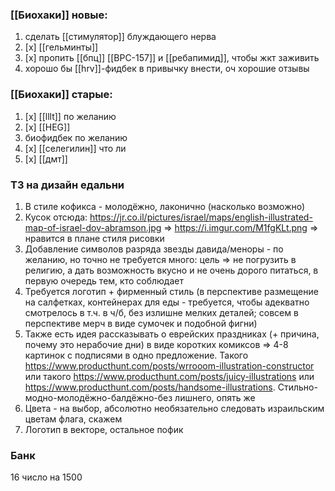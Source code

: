 ### [[Биохаки]] новые:
1. сделать [[стимулятор]] блуждающего нерва
2. [x] [[гельминты]] 
3. [x] пропить [[бпц]] [[BPC-157]] и [[ребапимид]], чтобы жкт заживить
4. хорошо бы [[hrv]]-фидбек в привычку внести, оч хорошие отзывы

### [[Биохаки]] старые:
1. [x] [[lllt]] по желанию
2. [x] [[HEG]]
3. биофидбек по желанию
4. [x] [[селегилин]] что ли
5. [x] [[дмт]]

### ТЗ на дизайн едальни
1. В стиле кофикса - молодёжно, лаконично (насколько возможно)
2. Кусок отсюда: https://jr.co.il/pictures/israel/maps/english-illustrated-map-of-israel-dov-abramson.jpg => https://i.imgur.com/M1fgKLt.png => нравится в плане стиля рисовки
3. Добавление символов разряда звезды давида/меноры - по желанию, но точно не требуется много: цель => не погрузить в религию, а дать возможность вкусно и не очень дорого питаться, в первую очередь тем, кто соблюдает
4. Требуется логотип + фирменный стиль (в перспективе размещение на салфетках, контейнерах для еды - требуется, чтобы адекватно смотрелось в т.ч. в ч/б, без излишне мелких деталей; совсем в перспективе мерч в виде сумочек и подобной фигни)
5. Также есть идея рассказывать о еврейских праздниках (+ причина, почему это нерабочие дни) в виде коротких комиксов => 4-8 картинок с подписями в одно предложение. Такого https://www.producthunt.com/posts/wrrooom-illustration-constructor или такого https://www.producthunt.com/posts/juicy-illustrations или https://www.producthunt.com/posts/handsome-illustrations. Стильно-модно-молодёжно-балдёжно-без лишнего, опять же
6. Цвета - на выбор, абсолютно необязательно следовать израильским цветам флага, скажем
7. Логотип в векторе, остальное пофик

### Банк
16 число на 1500